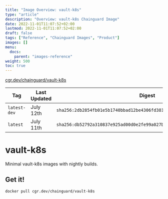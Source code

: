 ```yaml
---
title: "Image Overview: vault-k8s"
type: "article"
description: "Overview: vault-k8s Chainguard Image"
date: 2022-11-01T11:07:52+02:00
lastmod: 2022-11-01T11:07:52+02:00
draft: false
tags: ["Reference", "Chainguard Images", "Product"]
images: []
menu:
  docs:
    parent: "images-reference"
weight: 500
toc: true
---
```


[cgr.dev/chainguard/vault-k8s](https://github.com/chainguard-images/images/tree/main/images/vault-k8s)

| Tag          | Last Updated | Digest                                                                    |
|--------------|--------------|---------------------------------------------------------------------------|
| `latest-dev` | July 12th    | `sha256:2db2854fb01e5b1740bbad12be4306fd3816bb54625054b4c53d87d5475eb732` |
| `latest`     | July 11th    | `sha256:db52792a310837e925ad00d0e2fe99a027bdebca7ca0fab3f11c9267b3deeb5c` |

# vault-k8s

Minimal vault-k8s images with nightly builds.

## Get it!

```shell
docker pull cgr.dev/chainguard/vault-k8s
```